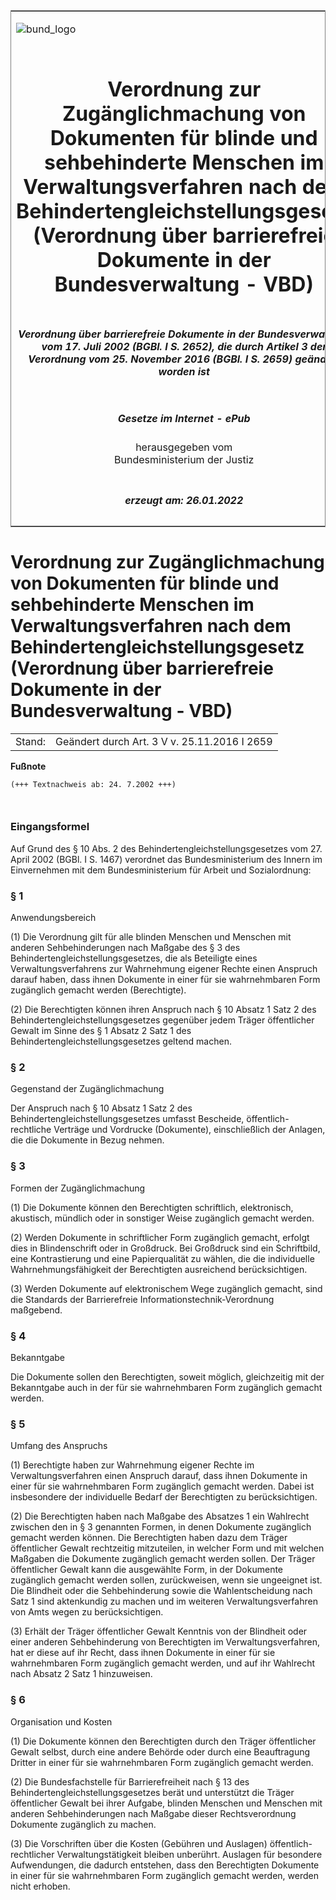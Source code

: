 <span id="DECKBLATT.html"></span>

<table border="0" frame="border" width="100%">

<tr valign="top">

<td align="left">

![bund\_logo](BfJ_2021_Web_de_de.gif)

</td>

<td align="right">

 

</td>

</tr>

<tr align="center" valign="middle">

<td colspan="2">

# Verordnung zur Zugänglichmachung von Dokumenten für blinde und sehbehinderte Menschen im Verwaltungsverfahren nach dem Behindertengleichstellungsgesetz (Verordnung über barrierefreie Dokumente in der Bundesverwaltung - VBD)

</td>

</tr>

<tr align="center" valign="middle">

<td colspan="2">

##### Verordnung über barrierefreie Dokumente in der Bundesverwaltung vom 17. Juli 2002 (BGBl. I S. 2652), die durch Artikel 3 der Verordnung vom 25. November 2016 (BGBl. I S. 2659) geändert worden ist

</td>

</tr>

<tr align="center" valign="middle">

<td colspan="2">

  
  

##### Gesetze im Internet - ePub  
  
herausgegeben vom  
Bundesministerium der Justiz

</td>

</tr>

<tr align="center" valign="bottom">

<td colspan="2">

  
  

##### erzeugt am: 26.01.2022

</td>

</tr>

</table>

<span id="BJNR265200002.html"></span>

# Verordnung zur Zugänglichmachung von Dokumenten für blinde und sehbehinderte Menschen im Verwaltungsverfahren nach dem Behindertengleichstellungsgesetz (Verordnung über barrierefreie Dokumente in der Bundesverwaltung - VBD)

<div>

<div class="jnhtml">

|        |                                              |
| ------ | -------------------------------------------- |
| Stand: | Geändert durch Art. 3 V v. 25.11.2016 I 2659 |

</div>

</div>

<div>

  
**Fußnote**

<div class="jnhtml">

<div>

<div class="jurAbsatz">

  

``` 
(+++ Textnachweis ab: 24. 7.2002 +++)

 
```

</div>

</div>

</div>

</div>

<span id="BJNR265200002BJNE000000000.html"></span>

### Eingangsformel  

<div>

<div class="jnhtml">

<div>

<div class="jurAbsatz">

Auf Grund des § 10 Abs. 2 des Behindertengleichstellungsgesetzes vom 27.
April 2002 (BGBl. I S. 1467) verordnet das Bundesministerium des Innern
im Einvernehmen mit dem Bundesministerium für Arbeit und Sozialordnung:

</div>

</div>

</div>

</div>

<span id="BJNR265200002BJNE000101119.html"></span>

### § 1  
Anwendungsbereich

<div>

<div class="jnhtml">

<div>

<div class="jurAbsatz">

(1) Die Verordnung gilt für alle blinden Menschen und Menschen mit
anderen Sehbehinderungen nach Maßgabe des § 3 des
Behindertengleichstellungsgesetzes, die als Beteiligte eines
Verwaltungsverfahrens zur Wahrnehmung eigener Rechte einen Anspruch
darauf haben, dass ihnen Dokumente in einer für sie wahrnehmbaren Form
zugänglich gemacht werden (Berechtigte).

</div>

<div class="jurAbsatz">

(2) Die Berechtigten können ihren Anspruch nach § 10 Absatz 1 Satz 2 des
Behindertengleichstellungsgesetzes gegenüber jedem Träger öffentlicher
Gewalt im Sinne des § 1 Absatz 2 Satz 1 des
Behindertengleichstellungsgesetzes geltend machen.

</div>

</div>

</div>

</div>

<span id="BJNR265200002BJNE000201119.html"></span>

### § 2  
Gegenstand der Zugänglichmachung

<div>

<div class="jnhtml">

<div>

<div class="jurAbsatz">

Der Anspruch nach § 10 Absatz 1 Satz 2 des
Behindertengleichstellungsgesetzes umfasst Bescheide,
öffentlich-rechtliche Verträge und Vordrucke (Dokumente),
einschließlich der Anlagen, die die Dokumente in Bezug nehmen.

</div>

</div>

</div>

</div>

<span id="BJNR265200002BJNE000300000.html"></span>

### § 3  
Formen der Zugänglichmachung

<div>

<div class="jnhtml">

<div>

<div class="jurAbsatz">

(1) Die Dokumente können den Berechtigten schriftlich, elektronisch,
akustisch, mündlich oder in sonstiger Weise zugänglich gemacht werden.

</div>

<div class="jurAbsatz">

(2) Werden Dokumente in schriftlicher Form zugänglich gemacht, erfolgt
dies in Blindenschrift oder in Großdruck. Bei Großdruck sind ein
Schriftbild, eine Kontrastierung und eine Papierqualität zu wählen, die
die individuelle Wahrnehmungsfähigkeit der Berechtigten ausreichend
berücksichtigen.

</div>

<div class="jurAbsatz">

(3) Werden Dokumente auf elektronischem Wege zugänglich gemacht, sind
die Standards der Barrierefreie Informationstechnik-Verordnung
maßgebend.

</div>

</div>

</div>

</div>

<span id="BJNR265200002BJNE000400000.html"></span>

### § 4  
Bekanntgabe

<div>

<div class="jnhtml">

<div>

<div class="jurAbsatz">

Die Dokumente sollen den Berechtigten, soweit möglich, gleichzeitig mit
der Bekanntgabe auch in der für sie wahrnehmbaren Form zugänglich
gemacht werden.

</div>

</div>

</div>

</div>

<span id="BJNR265200002BJNE000501119.html"></span>

### § 5  
Umfang des Anspruchs

<div>

<div class="jnhtml">

<div>

<div class="jurAbsatz">

(1) Berechtigte haben zur Wahrnehmung eigener Rechte im
Verwaltungsverfahren einen Anspruch darauf, dass ihnen Dokumente in
einer für sie wahrnehmbaren Form zugänglich gemacht werden. Dabei ist
insbesondere der individuelle Bedarf der Berechtigten zu
berücksichtigen.

</div>

<div class="jurAbsatz">

(2) Die Berechtigten haben nach Maßgabe des Absatzes 1 ein Wahlrecht
zwischen den in § 3 genannten Formen, in denen Dokumente zugänglich
gemacht werden können. Die Berechtigten haben dazu dem Träger
öffentlicher Gewalt rechtzeitig mitzuteilen, in welcher Form und mit
welchen Maßgaben die Dokumente zugänglich gemacht werden sollen. Der
Träger öffentlicher Gewalt kann die ausgewählte Form, in der Dokumente
zugänglich gemacht werden sollen, zurückweisen, wenn sie ungeeignet ist.
Die Blindheit oder die Sehbehinderung sowie die Wahlentscheidung nach
Satz 1 sind aktenkundig zu machen und im weiteren Verwaltungsverfahren
von Amts wegen zu berücksichtigen.

</div>

<div class="jurAbsatz">

(3) Erhält der Träger öffentlicher Gewalt Kenntnis von der Blindheit
oder einer anderen Sehbehinderung von Berechtigten im
Verwaltungsverfahren, hat er diese auf ihr Recht, dass ihnen Dokumente
in einer für sie wahrnehmbaren Form zugänglich gemacht werden, und auf
ihr Wahlrecht nach Absatz 2 Satz 1 hinzuweisen.

</div>

</div>

</div>

</div>

<span id="BJNR265200002BJNE000601119.html"></span>

### § 6  
Organisation und Kosten

<div>

<div class="jnhtml">

<div>

<div class="jurAbsatz">

(1) Die Dokumente können den Berechtigten durch den Träger öffentlicher
Gewalt selbst, durch eine andere Behörde oder durch eine Beauftragung
Dritter in einer für sie wahrnehmbaren Form zugänglich gemacht werden.

</div>

<div class="jurAbsatz">

(2) Die Bundesfachstelle für Barrierefreiheit nach § 13 des
Behindertengleichstellungsgesetzes berät und unterstützt die Träger
öffentlicher Gewalt bei ihrer Aufgabe, blinden Menschen und Menschen
mit anderen Sehbehinderungen nach Maßgabe dieser Rechtsverordnung
Dokumente zugänglich zu machen.

</div>

<div class="jurAbsatz">

(3) Die Vorschriften über die Kosten (Gebühren und Auslagen)
öffentlich-rechtlicher Verwaltungstätigkeit bleiben unberührt. Auslagen
für besondere Aufwendungen, die dadurch entstehen, dass den Berechtigten
Dokumente in einer für sie wahrnehmbaren Form zugänglich gemacht werden,
werden nicht erhoben.

</div>

</div>

</div>

</div>
